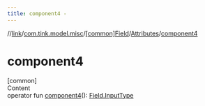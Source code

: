 ```yaml
---
title: component4 -
---
```

//[link](../../../index.md)/[com.tink.model.misc](../../index.md)/[[common]Field](../index.md)/[Attributes](index.md)/[component4](component4.md)



# component4  
[common]  
Content  
operator fun [component4](component4.md)(): [Field.InputType](../-input-type/index.md)  



